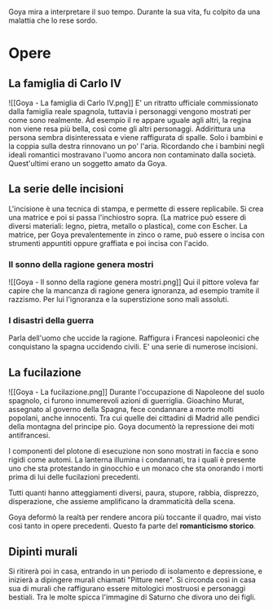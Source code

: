 Goya mira a interpretare il suo tempo.
Durante la sua vita, fu colpito da una malattia che lo rese sordo.
# Opere
## La famiglia di Carlo IV
![[Goya - La famiglia di Carlo IV.png]]
E' un ritratto ufficiale commissionato dalla famiglia reale spagnola, tuttavia i personaggi vengono mostrati per come sono realmente. Ad esempio il re appare uguale agli altri, la regina non viene resa più bella, così come gli altri personaggi.
Addirittura una persona sembra disinteressata e viene raffigurata di spalle.
Solo i bambini e la coppia sulla destra rinnovano un po' l'aria. Ricordando che i bambini negli ideali romantici mostravano l'uomo ancora non contaminato dalla società. Quest'ultimi erano un soggetto amato da Goya.
## La serie delle incisioni
L'incisione è una tecnica di stampa, e permette di essere replicabile.
Si crea una matrice e poi si passa l'inchiostro sopra. (La matrice può essere di diversi materiali: legno, pietra, metallo o plastica), come con Escher.
La matrice, per Goya prevalentemente in zinco o rame, può essere o incisa con strumenti appuntiti oppure graffiata e poi incisa con l'acido.
### Il sonno della ragione genera mostri
![[Goya - Il sonno della ragione genera mostri.png]]
Qui il pittore voleva far capire che la mancanza di ragione genera ignoranza, ad esempio tramite il razzismo. Per lui l'ignoranza e la superstizione sono mali assoluti.
### I disastri della guerra
Parla dell'uomo che uccide la ragione.
Raffigura i Francesi napoleonici che conquistano la spagna uccidendo civili.
E' una serie di numerose incisioni.
## La fucilazione
![[Goya - La fucilazione.png]]
Durante l'occupazione di Napoleone del suolo spagnolo, ci furono innumerevoli azioni di guerriglia. Gioachino Murat, assegnato al governo della Spagna, fece condannare a morte molti popolani, anche innocenti. Tra cui quelle dei cittadini di Madrid alle pendici della montagna del principe pio.
Goya documentò la repressione dei moti antifrancesi.

I componenti del plotone di esecuzione non sono mostrati in faccia e sono rigidi come automi.
La lanterna illumina i condannati, tra i quali è presente uno che sta protestando in ginocchio e un monaco che sta onorando i morti prima di lui delle fucilazioni precedenti.

Tutti quanti hanno atteggiamenti diversi, paura, stupore, rabbia, disprezzo, disperazione, che assieme amplificano la drammaticità della scena.

Goya deformò la realtà per rendere ancora più toccante il quadro, mai visto così tanto in opere precedenti. Questo fa parte del **romanticismo storico**.
## Dipinti murali
Si ritirerà poi in casa, entrando in un periodo di isolamento e depressione, e inizierà a dipingere murali chiamati "Pitture nere".
Si circonda così in casa sua di murali che raffigurano essere mitologici mostruosi e personaggi bestiali.
Tra le molte spicca l'immagine di Saturno che divora uno dei figli.